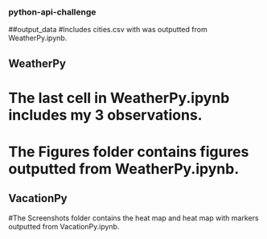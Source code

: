 ### python-api-challenge

##output_data
#Includes cities.csv with was outputted from WeatherPy.ipynb.

## WeatherPy
# The last cell in WeatherPy.ipynb includes my 3 observations.
# The Figures folder contains figures outputted from WeatherPy.ipynb.

## VacationPy
#The Screenshots folder contains the heat map and heat map with markers outputted from VacationPy.ipynb.
